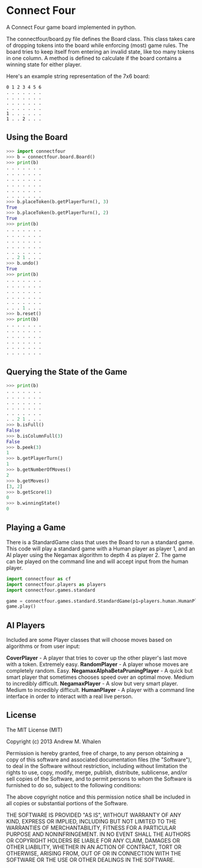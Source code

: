 Connect Four
============

A Connect Four game board implemented in python.

The connectfour/board.py file defines the Board class.
This class takes care of dropping tokens into the board while enforcing (most) game rules.
The board tries to keep itself from entering an invalid state, like too many tokens in one column.
A method is defined to calculate if the board contains a winning state for either player.

Here's an example string representation of the 7x6 board:
```
0 1 2 3 4 5 6
. . . . . . . 
. . . . . . . 
. . . . . . . 
. . . . . . . 
1 . . . . . . 
1 . . 2 . . .
```

Using the Board
---------------
```python
>>> import connectfour
>>> b = connectfour.board.Board()
>>> print(b)
. . . . . . . 
. . . . . . . 
. . . . . . . 
. . . . . . . 
. . . . . . . 
. . . . . . . 
>>> b.placeToken(b.getPlayerTurn(), 3)
True
>>> b.placeToken(b.getPlayerTurn(), 2)
True
>>> print(b)
. . . . . . . 
. . . . . . . 
. . . . . . . 
. . . . . . . 
. . . . . . . 
. . 2 1 . . . 
>>> b.undo()
True
>>> print(b)
. . . . . . . 
. . . . . . . 
. . . . . . . 
. . . . . . . 
. . . . . . . 
. . . 1 . . . 
>>> b.reset()
>>> print(b)
. . . . . . . 
. . . . . . . 
. . . . . . . 
. . . . . . . 
. . . . . . . 
. . . . . . . 
```

Querying the State of the Game
------------------------------
```python
>>> print(b)
. . . . . . . 
. . . . . . . 
. . . . . . . 
. . . . . . . 
. . . . . . . 
. . 2 1 . . . 
>>> b.isFull()
False
>>> b.isColumnFull(3)
False
>>> b.peek(3)
1
>>> b.getPlayerTurn()
1
>>> b.getNumberOfMoves()
2
>>> b.getMoves()
[3, 2]
>>> b.getScore(1)
0
>>> b.winningState()
0
```

Playing a Game
--------------
There is a StandardGame class that uses the Board to run a standard game.
This code will play a standard game with a Human player as player 1, and an AI player using the Negamax algorithm to depth 4 as player 2.
The game can be played on the command line and will accept input from the human player.
```python
import connectfour as cf
import connectfour.players as players
import connectfour.games.standard

game = connectfour.games.standard.StandardGame(p1=players.human.HumanPlayer(), p2=players.negamax.NegamaxPlayer(4))
game.play()
```

AI Players
----------
Included are some Player classes that will choose moves based on algorithms or from user input:

**CoverPlayer** - A player that tries to cover up the other player's last move with a token. Extremely easy.
**RandomPlayer** - A player whose moves are completely random. Easy.
**NegamaxAlphaBetaPruningPlayer** - A quick but smart player that sometimes chooses speed over an optimal move. Medium to incredibly difficult.
**NegamaxPlayer** - A slow but very smart player. Medium to incredibly difficult.
**HumanPlayer** - A player with a command line interface in order to interact with a real live person.

License
-------

The MIT License (MIT)

Copyright (c) 2013 Andrew M. Whalen

Permission is hereby granted, free of charge, to any person obtaining a copy
of this software and associated documentation files (the "Software"), to deal
in the Software without restriction, including without limitation the rights
to use, copy, modify, merge, publish, distribute, sublicense, and/or sell
copies of the Software, and to permit persons to whom the Software is
furnished to do so, subject to the following conditions:

The above copyright notice and this permission notice shall be included in
all copies or substantial portions of the Software.

THE SOFTWARE IS PROVIDED "AS IS", WITHOUT WARRANTY OF ANY KIND, EXPRESS OR
IMPLIED, INCLUDING BUT NOT LIMITED TO THE WARRANTIES OF MERCHANTABILITY,
FITNESS FOR A PARTICULAR PURPOSE AND NONINFRINGEMENT. IN NO EVENT SHALL THE
AUTHORS OR COPYRIGHT HOLDERS BE LIABLE FOR ANY CLAIM, DAMAGES OR OTHER
LIABILITY, WHETHER IN AN ACTION OF CONTRACT, TORT OR OTHERWISE, ARISING FROM,
OUT OF OR IN CONNECTION WITH THE SOFTWARE OR THE USE OR OTHER DEALINGS IN
THE SOFTWARE.